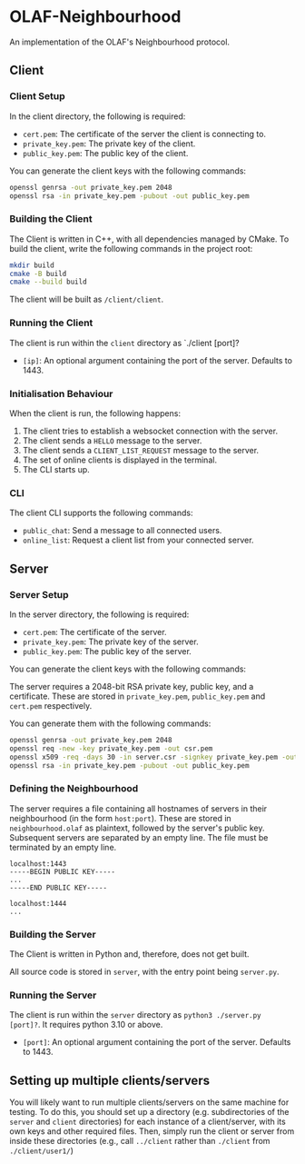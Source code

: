 # OLAF-Neighbourhood
An implementation of the OLAF's Neighbourhood protocol.

## Client

### Client Setup

In the client directory, the following is required:

- `cert.pem`: The certificate of the server the client is connecting to.
- `private_key.pem`: The private key of the client.
- `public_key.pem`: The public key of the client.

You can generate the client keys with the following commands:

```bash
openssl genrsa -out private_key.pem 2048
openssl rsa -in private_key.pem -pubout -out public_key.pem
```

### Building the Client
The Client is written in C++, with all dependencies managed by CMake. To build the client, write the following commands in the project root:
```bash
mkdir build
cmake -B build
cmake --build build
```

The client will be built as `/client/client`.

### Running the Client

The client is run within the `client` directory as `./client [port]?

- `[ip]`: An optional argument containing the port of the server. Defaults to 1443.

### Initialisation Behaviour

When the client is run, the following happens:
1. The client tries to establish a websocket connection with the server.
2. The client sends a `HELLO` message to the server.
3. The client sends a `CLIENT_LIST_REQUEST` message to the server.
4. The set of online clients is displayed in the terminal.
5. The CLI starts up.

### CLI

The client CLI supports the following commands:

- `public_chat`: Send a message to all connected users.
- `online_list`: Request a client list from your connected server.

## Server

### Server Setup

In the server directory, the following is required:

- `cert.pem`: The certificate of the server.
- `private_key.pem`: The private key of the server.
- `public_key.pem`: The public key of the server.

You can generate the client keys with the following commands:

The server requires a 2048-bit RSA private key, public key, and a certificate. These are stored in `private_key.pem`, `public_key.pem` and `cert.pem` respectively.

You can generate them with the following commands:
```bash
openssl genrsa -out private_key.pem 2048
openssl req -new -key private_key.pem -out csr.pem
openssl x509 -req -days 30 -in server.csr -signkey private_key.pem -out cert.pem
openssl rsa -in private_key.pem -pubout -out public_key.pem
```

### Defining the Neighbourhood

The server requires a file containing all hostnames of servers in their neighbourhood (in the form `host:port`). These are stored in `neighbourhood.olaf` as plaintext, followed by the server's public key. Subsequent servers are separated by an empty line. The file must be terminated by an empty line.

```
localhost:1443
-----BEGIN PUBLIC KEY-----
...
-----END PUBLIC KEY-----

localhost:1444
...
```

### Building the Server
The Client is written in Python and, therefore, does not get built.

All source code is stored in `server`, with the entry point being `server.py`.

### Running the Server

The client is run within the `server` directory as `python3 ./server.py [port]?`. It requires python 3.10 or above.

- `[port]`: An optional argument containing the port of the server. Defaults to 1443.

## Setting up multiple clients/servers
You will likely want to run multiple clients/servers on the same machine for testing. To do this, you should set up a directory (e.g. subdirectories of the `server` and `client` directories) for each instance of a client/server, with its own keys and other required files. Then, simply run the client or server from inside these directories (e.g., call `../client` rather than `./client` from `./client/user1/`)
